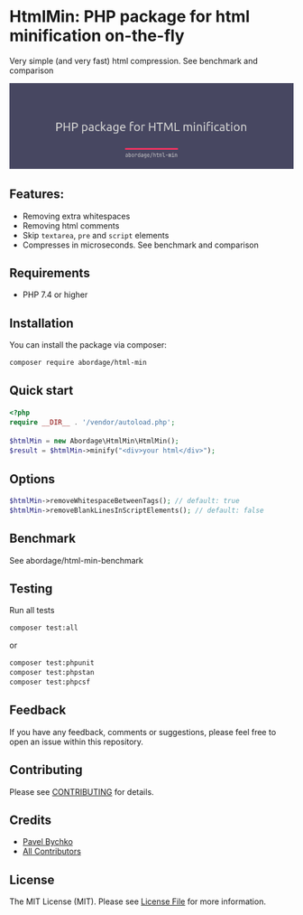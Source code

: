 # HtmlMin: PHP package for html minification on-the-fly

Very simple (and very fast) html compression. See benchmark and comparison

<p style="text-align: center;" align="center">
    <img alt="HtmlMin" src="https://github.com/abordage/html-min/blob/master/docs/images/abordage-html-min-cover.png">
</p>

[//]: # (<p style="text-align: center;">)

[//]: # (<a href="https://packagist.org/packages/abordage/html-min" title="Packagist version">)

[//]: # (    <img alt="Packagist Version" src="https://img.shields.io/packagist/v/abordage/html-min">)

[//]: # (</a>)

[//]: # ()
[//]: # (<a href="https://github.com/abordage/html-min/blob/master/README.md" title="License">)

[//]: # (    <img alt="License" src="https://img.shields.io/github/license/abordage/html-min">)

[//]: # (</a>)

[//]: # ()
[//]: # (<a href="https://github.com/abordage/html-min/actions/workflows/tests.yml" title="GitHub Tests Status">)

[//]: # (    <img alt="GitHub Tests Status" src="https://img.shields.io/github/workflow/status/abordage/html-min/tests?label=tests">)

[//]: # (</a>)

[//]: # ()
[//]: # (<a href="https://github.com/abordage/html-min/actions/workflows/tests.yml" title="GitHub Code Style Status">)

[//]: # (    <img alt="GitHub Code Style Status" src="https://img.shields.io/github/workflow/status/abordage/html-min/php-cs-fixer?label=code%20style">)

[//]: # (</a>)

[//]: # ()
[//]: # (<a href="https://www.php.net/" title="PHP version">)

[//]: # (    <img alt="Packagist PHP Version Support" src="https://img.shields.io/packagist/php-v/abordage/html-min">)

[//]: # (</a>)

[//]: # ()
[//]: # (</p>)

[//]: # ()

## Features:
- Removing extra whitespaces
- Removing html comments
- Skip `textarea`, `pre` and `script` elements
- Compresses in microseconds. See benchmark and comparison

## Requirements
- PHP 7.4 or higher

## Installation

You can install the package via composer:

```bash
composer require abordage/html-min
```

## Quick start

```php
<?php
require __DIR__ . '/vendor/autoload.php';

$htmlMin = new Abordage\HtmlMin\HtmlMin();
$result = $htmlMin->minify("<div>your html</div>");
```
## Options

```php
$htmlMin->removeWhitespaceBetweenTags(); // default: true
$htmlMin->removeBlankLinesInScriptElements(); // default: false
```

## Benchmark

See abordage/html-min-benchmark

## Testing

Run all tests

```bash
composer test:all
```

or

```bash
composer test:phpunit
composer test:phpstan
composer test:phpcsf
```

## Feedback

If you have any feedback, comments or suggestions, please feel free to open an issue within this repository.

## Contributing

Please see [CONTRIBUTING](https://github.com/abordage/.github/blob/master/CONTRIBUTING.md) for details.

## Credits

- [Pavel Bychko](https://github.com/abordage)
- [All Contributors](../../contributors)

## License

The MIT License (MIT). Please see [License File](LICENSE.md) for more information.
